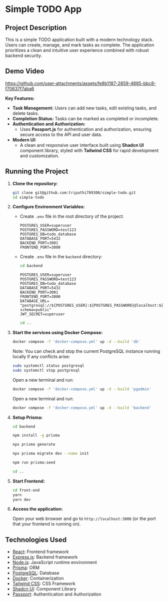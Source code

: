 # Simple TODO App

## Project Description

This is a simple TODO application built with a modern technology stack. Users can create, manage, and mark tasks as complete. The application prioritizes a clean and intuitive user experience combined with robust backend security.

## Demo Video 

https://github.com/user-attachments/assets/fe8b1187-2859-4885-bbc8-f70637f7aba6




**Key Features:**

*   **Task Management:** Users can add new tasks, edit existing tasks, and delete tasks.
*   **Completion Status:**  Tasks can be marked as completed or incomplete.
*   **Authentication and Authorization:**
    *   Uses **Passport.js** for authentication and authorization, ensuring secure access to the API and user data.
*   **Modern UI:**
    *   A clean and responsive user interface built using **Shadcn UI** component library, styled with **Tailwind CSS** for rapid development and customization.

## Running the Project

1.  **Clone the repository:**

    ```bash
    git clone git@github.com:tripathi789308/simple-todo.git
    cd simple-todo
    ```

2.  **Configure Environment Variables:**

    *   Create `.env` file in the root directory of the project:

        ```
        POSTGRES_USER=superuser
        POSTGRES_PASSWORD=test123
        POSTGRES_DB=todo_database
        DATABASE_PORT=5432
        BACKEND_PORT=3001
        FRONTEND_PORT=3000
        ```

    *   Create `.env` file in the `backend` directory:

        ```bash
        cd backend
        ```

        ```
        POSTGRES_USER=superuser
        POSTGRES_PASSWORD=test123
        POSTGRES_DB=todo_database
        DATABASE_PORT=5432
        BACKEND_PORT=3001
        FRONTEND_PORT=3000
        DATABASE_URL= "postgresql://${POSTGRES_USER}:${POSTGRES_PASSWORD}@localhost:${DATABASE_PORT}/${POSTGRES_DB}?schema=public"
        JWT_SECRET=superuser
        ```

        ```bash
        cd ..
        ```

3.  **Start the services using Docker Compose:**

    ```bash
    docker compose -f 'docker-compose.yml' up -d --build 'db'
    ```

    Note: You can check and stop the current PostgreSQL instance running locally if any conflicts arise:

    ```bash
    sudo systemctl status postgresql
    sudo systemctl stop postgresql
    ```

    Open a new terminal and run:

    ```bash
    docker compose -f 'docker-compose.yml' up -d --build 'pgadmin'
    ```

    Open a new terminal and run:

    ```bash
    docker compose -f 'docker-compose.yml' up -d --build 'backend'
    ```

4.  **Setup Prisma:**

    ```bash
    cd backend
    ```

    ```bash
    npm install -g prisma
    ```

    ```bash
    npx prisma generate
    ```

    ```bash
    npx prisma migrate dev --name init
    ```

    ```bash
    npm run prisma:seed
    ```

    ```bash
    cd ..
    ```

5.  **Start Frontend:**

    ```bash
    cd front-end
    yarn
    yarn dev
    ```

6.  **Access the application:**

    Open your web browser and go to `http://localhost:3000` (or the port that your frontend is running on).

## Technologies Used

*   [React](https://reactjs.org/): Frontend framework
*   [Express.js](https://expressjs.com/): Backend framework
*   [Node.js](https://nodejs.org/): JavaScript runtime environment
*   [Prisma](https://www.prisma.io/): ORM
*   [PostgreSQL](https://www.postgresql.org/): Database
*   [Docker](https://www.docker.com/): Containerization
*   [Tailwind CSS](https://tailwindcss.com/): CSS Framework
*   [Shadcn UI](https://ui.shadcn.com/): Component Library
*   [Passport](http://www.passportjs.org/): Authentication and Authorization
